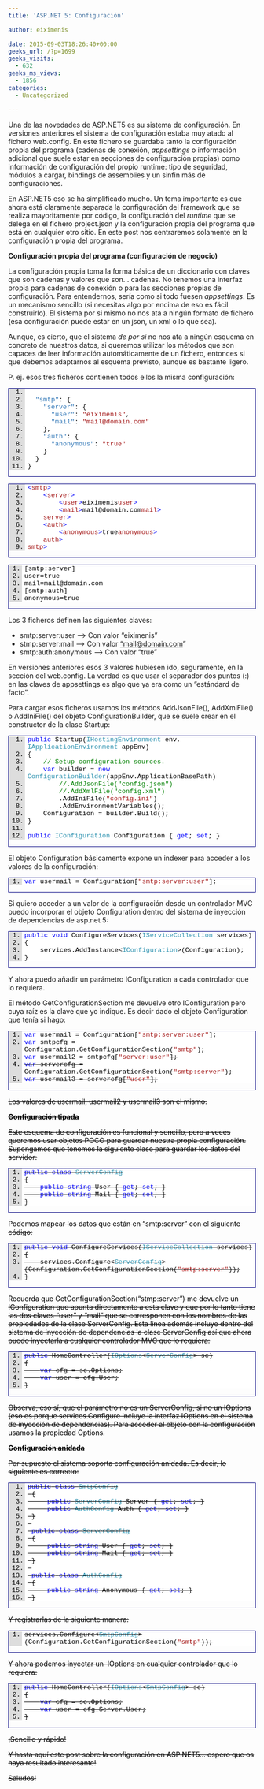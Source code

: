```yaml
---
title: 'ASP.NET 5: Configuración'

author: eiximenis

date: 2015-09-03T18:26:40+00:00
geeks_url: /?p=1699
geeks_visits:
  - 632
geeks_ms_views:
  - 1856
categories:
  - Uncategorized

---
```

Una de las novedades de ASP.NET5 es su sistema de configuración. En versiones anteriores el sistema de configuración estaba muy atado al fichero web.config. En este fichero se guardaba tanto la configuración propia del programa (cadenas de conexión, _appsettings_ o información adicional que suele estar en secciones de configuración propias) como información de configuración del propio runtime: tipo de seguridad, módulos a cargar, bindings de assemblies y un sinfin más de configuraciones.

En ASP.NET5 eso se ha simplificado mucho. Un tema importante es que ahora está claramente separada la configuración del framework que se realiza mayoritamente por código, la configuración del _runtime_ que se delega en el fichero project.json y la configuración propia del programa que está en cualquier otro sitio. En este post nos centraremos solamente en la configuración propia del programa.

**Configuración propia del programa (configuración de negocio)**

La configuración propia toma la forma básica de un diccionario con claves que son cadenas y valores que son… cadenas. No tenemos una interfaz propia para cadenas de conexión o para las secciones propias de configuración. Para entendernos, sería como si todo fuesen _appsettings_. Es un mecanismo sencillo (si necesitas algo por encima de eso es fácil construirlo). El sistema por si mismo no nos ata a ningún formato de fichero (esa configuración puede estar en un json, un xml o lo que sea).

Aunque, es cierto, que el sistema _de por si_ no nos ata a ningún esquema en concreto de nuestros datos, si queremos utilizar los métodos que son capaces de leer información automáticamente de un fichero, entonces si que debemos adaptarnos al esquema previsto, aunque es bastante ligero.

P. ej. esos tres ficheros contienen todos ellos la misma configuración:

<div id="scid:9ce6104f-a9aa-4a17-a79f-3a39532ebf7c:b57b74d7-834a-4203-b530-84de66ffa0bd" class="wlWriterEditableSmartContent" style="float: none; padding-bottom: 0px; padding-top: 0px; padding-left: 0px; margin: 0px; display: inline; padding-right: 0px">
  <div style="border: #000080 1px solid; color: #000; font-family: 'Courier New', Courier, Monospace; font-size: 10pt">
    <div style="background: #ddd; max-height: 300px; overflow: auto">
      <ol start="1" style="background: #ffffff; margin: 0 0 0 2.5em; padding: 0 0 0 5px;">
        <li>
          &nbsp;
        </li>
        <li>
            <span style="background:#ffffff;color:#000000"></span><span style="background:#ffffff;color:#2e75b6">"smtp"</span><span style="background:#ffffff;color:#000000">: {</span>
        </li>
        <li>
              <span style="background:#ffffff;color:#000000"></span><span style="background:#ffffff;color:#2e75b6">"server"</span><span style="background:#ffffff;color:#000000">: {</span>
        </li>
        <li>
                <span style="background:#ffffff;color:#000000"></span><span style="background:#ffffff;color:#2e75b6">"user"</span><span style="background:#ffffff;color:#000000">: </span><span style="background:#ffffff;color:#a31515">"eiximenis"</span><span style="background:#ffffff;color:#000000">,</span>
        </li>
        <li>
                <span style="background:#ffffff;color:#000000"></span><span style="background:#ffffff;color:#2e75b6">"mail"</span><span style="background:#ffffff;color:#000000">: </span><span style="background:#ffffff;color:#a31515">"mail@domain.com"</span>
        </li>
        <li>
              <span style="background:#ffffff;color:#000000">},</span>
        </li>
        <li>
              <span style="background:#ffffff;color:#000000"></span><span style="background:#ffffff;color:#2e75b6">"auth"</span><span style="background:#ffffff;color:#000000">: {</span>
        </li>
        <li>
                <span style="background:#ffffff;color:#000000"></span><span style="background:#ffffff;color:#2e75b6">"anonymous"</span><span style="background:#ffffff;color:#000000">: </span><span style="background:#ffffff;color:#a31515">"true"</span>
        </li>
        <li>
              <span style="background:#ffffff;color:#000000">}</span>
        </li>
        <li>
            <span style="background:#ffffff;color:#000000">}</span>
        </li>
        <li>
          <span style="background:#ffffff;color:#000000">}</span>
        </li>
      </ol>
    </div></p>
  </div></p>
</div></p> 

<div id="scid:9ce6104f-a9aa-4a17-a79f-3a39532ebf7c:90fb9c52-ebda-4332-8434-fe3836bb2a9f" class="wlWriterEditableSmartContent" style="float: none; padding-bottom: 0px; padding-top: 0px; padding-left: 0px; margin: 0px; display: inline; padding-right: 0px">
  <div style="border: #000080 1px solid; color: #000; font-family: 'Courier New', Courier, Monospace; font-size: 10pt">
    <div style="background: #ddd; max-height: 400px; overflow: auto">
      <ol start="1" style="background: #ffffff; margin: 0 0 0 2.5em; padding: 0 0 0 5px;">
        <li>
          <span style="background:#ffffff;color:#0000ff"><</span><span style="background:#ffffff;color:#a31515">smtp</span><span style="background:#ffffff;color:#0000ff">></span>
        </li>
        <li>
              <span style="background:#ffffff;color:#0000ff"><</span><span style="background:#ffffff;color:#a31515">server</span><span style="background:#ffffff;color:#0000ff">></span>
        </li>
        <li>
                  <span style="background:#ffffff;color:#0000ff"><</span><span style="background:#ffffff;color:#a31515">user</span><span style="background:#ffffff;color:#0000ff">></span><span style="background:#ffffff;color:#000000">eiximenis</span><span style="background:#ffffff;color:#0000ff"></</span><span style="background:#ffffff;color:#a31515">user</span><span style="background:#ffffff;color:#0000ff">></span>
        </li>
        <li>
                  <span style="background:#ffffff;color:#0000ff"><</span><span style="background:#ffffff;color:#a31515">mail</span><span style="background:#ffffff;color:#0000ff">></span><span style="background:#ffffff;color:#000000">mail@domain.com</span><span style="background:#ffffff;color:#0000ff"></</span><span style="background:#ffffff;color:#a31515">mail</span><span style="background:#ffffff;color:#0000ff">></span>
        </li>
        <li>
              <span style="background:#ffffff;color:#0000ff"></</span><span style="background:#ffffff;color:#a31515">server</span><span style="background:#ffffff;color:#0000ff">></span>
        </li>
        <li>
              <span style="background:#ffffff;color:#0000ff"><</span><span style="background:#ffffff;color:#a31515">auth</span><span style="background:#ffffff;color:#0000ff">></span>
        </li>
        <li>
                  <span style="background:#ffffff;color:#0000ff"><</span><span style="background:#ffffff;color:#a31515">anonymous</span><span style="background:#ffffff;color:#0000ff">></span><span style="background:#ffffff;color:#000000">true</span><span style="background:#ffffff;color:#0000ff"></</span><span style="background:#ffffff;color:#a31515">anonymous</span><span style="background:#ffffff;color:#0000ff">></span>
        </li>
        <li>
              <span style="background:#ffffff;color:#0000ff"></</span><span style="background:#ffffff;color:#a31515">auth</span><span style="background:#ffffff;color:#0000ff">></span>
        </li>
        <li>
          <span style="background:#ffffff;color:#0000ff"></</span><span style="background:#ffffff;color:#a31515">smtp</span><span style="background:#ffffff;color:#0000ff">></span>
        </li>
      </ol>
    </div></p>
  </div></p>
</div></p> 

<div id="scid:9ce6104f-a9aa-4a17-a79f-3a39532ebf7c:ab4376cb-9f54-4032-a71a-c9881d3d13b1" class="wlWriterEditableSmartContent" style="float: none; padding-bottom: 0px; padding-top: 0px; padding-left: 0px; margin: 0px; display: inline; padding-right: 0px">
  <div style="border: #000080 1px solid; color: #000; font-family: 'Courier New', Courier, Monospace; font-size: 10pt">
    <div style="background: #ddd; max-height: 300px; overflow: auto">
      <ol start="1" style="background: #ffffff; margin: 0 0 0 2em; padding: 0 0 0 5px;">
        <li>
          <span style="background:#ffffff;color:#000000">[smtp:server]</span>
        </li>
        <li>
          <span style="background:#ffffff;color:#000000">user=true</span>
        </li>
        <li>
          <span style="background:#ffffff;color:#000000">mail=mail@domain.com</span>
        </li>
        <li>
          <span style="background:#ffffff;color:#000000">[smtp:auth]</span>
        </li>
        <li>
          <span style="b
ackground:#ffffff;color:#000000">anonymous=true</span>
        </li>
      </ol>
    </div></p>
  </div></p>
</div></p> 

Los 3 ficheros definen las siguientes claves:

  * smtp:server:user –> Con valor “eiximenis”
  * stmp:server:mail –> Con valor [“mail@domain.com][1]”
  * smtp:auth:anonymous –> Con valor “true”

En versiones anteriores esos 3 valores hubiesen ido, seguramente, en la sección<appSettings /> del web.config. La verdad es que usar el separador dos puntos (:) en las claves de appsettings es algo que ya era como un “estándard de facto”.

Para cargar esos ficheros usamos los métodos AddJsonFile(), AddXmlFile() o AddIniFile() del objeto ConfigurationBuilder, que se suele crear en el constructor de la clase Startup:

<div id="scid:9ce6104f-a9aa-4a17-a79f-3a39532ebf7c:f75edf3d-2812-461e-b054-2a9ee5c3229b" class="wlWriterEditableSmartContent" style="float: none; padding-bottom: 0px; padding-top: 0px; padding-left: 0px; margin: 0px; display: inline; padding-right: 0px">
  <div style="border: #000080 1px solid; color: #000; font-family: 'Courier New', Courier, Monospace; font-size: 10pt">
    <div style="background: #ddd; max-height: 300px; overflow: auto">
      <ol start="1" style="background: #ffffff; margin: 0 0 0 2.5em; padding: 0 0 0 5px;">
        <li>
          <span style="background:#ffffff;color:#000000"></span><span style="background:#ffffff;color:#0000ff">public</span><span style="background:#ffffff;color:#000000"> Startup(</span><span style="background:#ffffff;color:#2b91af">IHostingEnvironment</span><span style="background:#ffffff;color:#000000"> env, </span><span style="background:#ffffff;color:#2b91af">IApplicationEnvironment</span><span style="background:#ffffff;color:#000000"> appEnv)</span>
        </li>
        <li>
          <span style="background:#ffffff;color:#000000">{</span>
        </li>
        <li>
              <span style="background:#ffffff;color:#000000"></span><span style="background:#ffffff;color:#008000">// Setup configuration sources.</span>
        </li>
        <li>
              <span style="background:#ffffff;color:#000000"></span><span style="background:#ffffff;color:#0000ff">var</span><span style="background:#ffffff;color:#000000"> builder = </span><span style="background:#ffffff;color:#0000ff">new</span><span style="background:#ffffff;color:#000000"> </span><span style="background:#ffffff;color:#2b91af">ConfigurationBuilder</span><span style="background:#ffffff;color:#000000">(appEnv.ApplicationBasePath)</span>
        </li>
        <li>
                  <span style="background:#ffffff;color:#000000"></span><span style="background:#ffffff;color:#008000">//.AddJsonFile("config.json")</span>
        </li>
        <li>
                  <span style="background:#ffffff;color:#000000"></span><span style="background:#ffffff;color:#008000">//.AddXmlFile("config.xml")</span>
        </li>
        <li>
                  <span style="background:#ffffff;color:#000000">.AddIniFile(</span><span style="background:#ffffff;color:#a31515">"config.ini"</span><span style="background:#ffffff;color:#000000">)</span>
        </li>
        <li>
                  <span style="background:#ffffff;color:#000000">.AddEnvironmentVariables();</span>
        </li>
        <li>
              <span style="background:#ffffff;color:#000000">Configuration = builder.Build();</span>
        </li>
        <li>
          <span style="background:#ffffff;color:#000000">}</span>
        </li>
        <li>
          &nbsp;
        </li>
        <li>
          <span style="background:#ffffff;color:#000000"></span><span style="background:#ffffff;color:#0000ff">public</span><span style="background:#ffffff;color:#000000"> </span><span style="background:#ffffff;color:#2b91af">IConfiguration</span><span style="background:#ffffff;color:#000000"> Configuration { </span><span style="background:#ffffff;color:#0000ff">get</span><span style="background:#ffffff;color:#000000">; </span><span style="background:#ffffff;color:#0000ff">set</span><span style="background:#ffffff;color:#000000">; }</span>
        </li>
      </ol>
    </div></p>
  </div></p>
</div>

El objeto Configuration básicamente expone un indexer para acceder a los valores de la configuración:

<div id="scid:9ce6104f-a9aa-4a17-a79f-3a39532ebf7c:29dbfc18-ac23-4a92-be8c-5add3fd82efa" class="wlWriterEditableSmartContent" style="float: none; padding-bottom: 0px; padding-top: 0px; padding-left: 0px; margin: 0px; display: inline; padding-right: 0px">
  <div style="border: #000080 1px solid; color: #000; font-family: 'Courier New', Courier, Monospace; font-size: 10pt">
    <div style="background: #ddd; max-height: 300px; overflow: auto">
      <ol start="1" style="background: #ffffff; margin: 0 0 0 2em; padding: 0 0 0 5px;">
        <li>
          <span style="background:#ffffff;color:#0000ff">var</span><span style="background:#ffffff;color:#000000"> usermail = Configuration[</span><span style="background:#ffffff;color:#a31515">"smtp:server:user"</span><span style="background:#ffffff;color:#000000">];</span>
        </li>
      </ol>
    </div></p>
  </div></p>
</div>

Si quiero acceder a un valor de la configuración desde un controlador MVC puedo incorporar el objeto Configuration dentro del sistema de inyección de dependencias de asp.net 5:

<div id="scid:9ce6104f-a9aa-4a17-a79f-3a39532ebf7c:cf2a7e6d-d951-4762-9e0a-3aedc9f32a8d" class="wlWriterEditableSmartContent" style="float: none; padding-bottom: 0px; padding-top: 0px; padding-left: 0px; margin: 0px; display: inline; padding-right: 0px">
  <div style="border: #000080 1px solid; color: #000; font-family: 'Courier New', Courier, Monospace; font-size: 10pt">
    <div style="background: #ddd; max-height: 300px; overflow: auto">
      <ol start="1" style="background: #ffffff; margin: 0 0 0 2em; padding: 0 0 0 5px;">
        <li>
          <span style="background:#ffffff;color:#000000"></span><span style="background:#ffffff;color:#0000ff">public</span><span style="background:#ffffff;color:#000000"> </span><span style="background:#ffffff;color:#0000ff">void</span><span style="background:#ffffff;color:#000000"> ConfigureServices(</span><span style="background:#ffffff;color:#2b91af">IServiceCollection</span><span style="background:#ffffff;color:#000000"> services)</span>
        </li>
        <li>
          <span style="background:#ffffff;color:#000000">{</span>
        </li>
        <li>
              <span style="background:#ffffff;color:#000000">services.AddInstance<</span><span style="background:#ffffff;color:#2b91af">IConfiguration</span><span style="background:#ffffff;color:#000000">>(Configuration);</span>
        </li>
        <li>
          <span style="background:#ffffff;color:#000000">}</span>
        </li>
      </ol>
    </div></p>
  </div></p>
</div>

Y ahora puedo añadir un parámetro IConfiguration a cada controlador que lo requiera.

El método GetConfigurationSection me devuelve otro IConfiguration pero cuya raíz es la clave que yo indique. Es decir dado el objeto Configuration que tenía si hago:

<div id="scid:9ce6104f-a9aa-4a17-a79f-3a39532ebf7c:e56f2434-410b-47da-9382-b56de2b6ff1f" class="wlWriterEditableSmartContent" style="float: none; padding-bottom: 0px; padding-top: 0px; padding-left: 0px; margin: 0px; display: inline; padding-right: 0px">
  <div style="border: #000080 1px solid; color: #000; font-family: 'Courier New', Courier, Monospace; font-size: 10pt">
    <div style="background: #ddd; max-height: 300px; overflow: auto">
      <ol start="1" style="background: #ffffff; margin: 0 0 0 2em; padding: 0 0 0 5px;">
        <li>
          <span style="background:#ffffff;color:#000000"></span><span style="background:#ffffff;color:#0000ff">var</span><span style="background:#ffffff;color:#000000"> usermail = Configuration[</span><span style="background:#ffffff;color:#a31515">"smtp:server:user"</span><span style="background:#ffffff;color:#000000">];</span>
        </li>
        <li>
          <span style="background:#ffffff;color:#000000"></span><span style="background:#ffffff;color:#0000ff">var</span><span style="background:#ffffff;color:#000000"> smtpcfg = Configuration.GetConfigurationSection(</span><span style="background:#ffffff;color:#a31515">"smtp"</span><span style="background:#ffffff;color:#000000">);</span>
        </li>
        <li>
          <span style="background:#ffffff;color:#000000"></span><span style="background:#ffffff;color:#0000ff">var</span><span style="background:#ffffff;color:#000000"> usermail2 = smtpcfg[</span><span style="background:#ffffff;color:#a31515">"server:user"</span><s pan style="background:#ffffff;color:#000000">];</span>
        </li>
        <li>
          <span style="background:#ffffff;color:#000000"></span><span style="background:#ffffff;color:#0000ff">var</span><span style="background:#ffffff;color:#000000"> servercfg = Configuration.GetConfigurationSection(</span><span style="background:#ffffff;color:#a31515">"smtp:server"</span><span style="background:#ffffff;color:#000000">);</span>
        </li>
        <li>
          <span style="background:#ffffff;color:#000000"></span><span style="background:#ffffff;color:#0000ff">var</span><span style="background:#ffffff;color:#000000"> usermail3 = servercfg[</span><span style="background:#ffffff;color:#a31515">"user"</span><span style="background:#ffffff;color:#000000">];</span>
        </li>
      </ol>
    </div></p>
  </div></p>
</div>

Los valores de usermail, usermail2 y usermail3 son el mismo.

**Configuración tipada**

Este esquema de configuración es funcional y sencillo, pero a veces queremos usar objetos POCO para guardar nuestra propia configuración. Supongamos que tenemos la siguiente clase para guardar los datos del servidor:

<div id="scid:9ce6104f-a9aa-4a17-a79f-3a39532ebf7c:31eeb83a-db32-44ea-be2d-8bd6dc64c258" class="wlWriterEditableSmartContent" style="float: none; padding-bottom: 0px; padding-top: 0px; padding-left: 0px; margin: 0px; display: inline; padding-right: 0px">
  <div style="border: #000080 1px solid; color: #000; font-family: 'Courier New', Courier, Monospace; font-size: 10pt">
    <div style="background: #ddd; max-height: 300px; overflow: auto">
      <ol start="1" style="background: #ffffff; margin: 0 0 0 2em; padding: 0 0 0 5px;">
        <li>
          <span style="background:#ffffff;color:#000000"></span><span style="background:#ffffff;color:#0000ff">public</span><span style="background:#ffffff;color:#000000"> </span><span style="background:#ffffff;color:#0000ff">class</span><span style="background:#ffffff;color:#000000"> </span><span style="background:#ffffff;color:#2b91af">ServerConfig</span>
        </li>
        <li>
          <span style="background:#ffffff;color:#000000">{</span>
        </li>
        <li>
              <span style="background:#ffffff;color:#000000"></span><span style="background:#ffffff;color:#0000ff">public</span><span style="background:#ffffff;color:#000000"> </span><span style="background:#ffffff;color:#0000ff">string</span><span style="background:#ffffff;color:#000000"> User { </span><span style="background:#ffffff;color:#0000ff">get</span><span style="background:#ffffff;color:#000000">; </span><span style="background:#ffffff;color:#0000ff">set</span><span style="background:#ffffff;color:#000000">; }</span>
        </li>
        <li>
              <span style="background:#ffffff;color:#000000"></span><span style="background:#ffffff;color:#0000ff">public</span><span style="background:#ffffff;color:#000000"> </span><span style="background:#ffffff;color:#0000ff">string</span><span style="background:#ffffff;color:#000000"> Mail { </span><span style="background:#ffffff;color:#0000ff">get</span><span style="background:#ffffff;color:#000000">; </span><span style="background:#ffffff;color:#0000ff">set</span><span style="background:#ffffff;color:#000000">; }</span>
        </li>
        <li>
          <span style="background:#ffffff;color:#000000">}</span>
        </li>
      </ol>
    </div></p>
  </div></p>
</div>

Podemos mapear los datos que están en “smtp:server” con el siguiente código:

<div id="scid:9ce6104f-a9aa-4a17-a79f-3a39532ebf7c:0941d2b7-3f8e-4adf-a3d1-9a4041204463" class="wlWriterEditableSmartContent" style="float: none; padding-bottom: 0px; padding-top: 0px; padding-left: 0px; margin: 0px; display: inline; padding-right: 0px">
  <div style="border: #000080 1px solid; color: #000; font-family: 'Courier New', Courier, Monospace; font-size: 10pt">
    <div style="background: #ddd; max-height: 300px; overflow: auto">
      <ol start="1" style="background: #ffffff; margin: 0 0 0 2em; padding: 0 0 0 5px;">
        <li>
          <span style="background:#ffffff;color:#000000"></span><span style="background:#ffffff;color:#0000ff">public</span><span style="background:#ffffff;color:#000000"> </span><span style="background:#ffffff;color:#0000ff">void</span><span style="background:#ffffff;color:#000000"> ConfigureServices(</span><span style="background:#ffffff;color:#2b91af">IServiceCollection</span><span style="background:#ffffff;color:#000000"> services)</span>
        </li>
        <li>
          <span style="background:#ffffff;color:#000000">{</span>
        </li>
        <li>
              <span style="background:#ffffff;color:#000000">services.Configure<</span><span style="background:#ffffff;color:#2b91af">ServerConfig</span><span style="background:#ffffff;color:#000000">>(Configuration.GetConfigurationSection(</span><span style="background:#ffffff;color:#a31515">"smtp:server"</span><span style="background:#ffffff;color:#000000">));</span>
        </li>
        <li>
          <span style="background:#ffffff;color:#000000">}</span>
        </li>
      </ol>
    </div></p>
  </div></p>
</div>

Recuerda que GetConfigurationSection(“stmp:server”) me devuelve un IConfiguration que apunta directamente a esta clave y que por lo tanto tiene las dos claves “user” y “mail” que se corresponen con los nombres de las propiedades de la clase ServerConfig. Esta línea además incluye dentro del sistema de inyección de dependencias la clase ServerConfig así que ahora puedo inyectarla a cualquier controlador MVC que lo requiera:

<div id="scid:9ce6104f-a9aa-4a17-a79f-3a39532ebf7c:4c98a549-5e37-416f-9daa-294a06cc52ee" class="wlWriterEditableSmartContent" style="float: none; padding-bottom: 0px; padding-top: 0px; padding-left: 0px; margin: 0px; display: inline; padding-right: 0px">
  <div style="border: #000080 1px solid; color: #000; font-family: 'Courier New', Courier, Monospace; font-size: 10pt">
    <div style="background: #ddd; max-height: 300px; overflow: auto">
      <ol start="1" style="background: #ffffff; margin: 0 0 0 2em; padding: 0 0 0 5px;">
        <li>
          <span style="background:#ffffff;color:#000000"></span><span style="background:#ffffff;color:#0000ff">public</span><span style="background:#ffffff;color:#000000"> HomeController(</span><span style="background:#ffffff;color:#2b91af">IOptions</span><span style="background:#ffffff;color:#000000"><</span><span style="background:#ffffff;color:#2b91af">ServerConfig</span><span style="background:#ffffff;color:#000000">> sc)</span>
        </li>
        <li>
          <span style="background:#ffffff;color:#000000">{</span>
        </li>
        <li>
              <span style="background:#ffffff;color:#000000"></span><span style="background:#ffffff;color:#0000ff">var</span><span style="background:#ffffff;color:#000000"> cfg = sc.Options;</span>
        </li>
        <li>
              <span style="background:#ffffff;color:#000000"></span><span style="background:#ffffff;color:#0000ff">var</span><span style="background:#ffffff;color:#000000"> user = cfg.User;</span>
        </li>
        <li>
          <span style="background:#ffffff;color:#000000">}</span>
        </li>
      </ol>
    </div></p>
  </div></p>
</div>

Observa, eso sí, que el parámetro no es un ServerConfig, si no un IOptions<ServerConfig> (eso es porque services.Configure incluye la interfaz IOptions<T> en el sistema de inyección de dependencias). Para acceder al objeto con la configuración usamos la propiedad Options.

**Configuración anidada**

Por supuesto el sistema soporta configuración anidada. Es decir, lo siguiente es correcto:

<div id="scid:9ce6104f-a9aa-4a17-a79f-3a39532ebf7c:96c2d432-05f5-4ccb-867b-af49898d2239" class="wlWriterEditableSmartContent" style="float: none; padding-bottom: 0px; padding-top: 0px; padding-left: 0px; margin: 0px; display: inline; padding-right: 0px">
  <div style="border: #000080 1px solid; color: #000; font-family: 'Courier New', Courier, Monospace; font-size: 10pt">
    <div style="background: #ddd; max-height: 300px; overflow: auto">
      <ol start="1" style="background: #ffffff; margin: 0 0 0 2.5em; padding: 0 0 0 5px;">
        <li>
          <span style="background:#ffffff;color:#000000"></span><span style="background:#ffffff;color:#0000ff">public</span><span style="background:#ffffff;color:#000000"> </span><span style="background:#ffffff;color:#0000ff">class</span><span style="background:#ffffff;color:#000000"> </span><span style="background:#ffffff;color:#2b91af">SmtpConfig</span>
        </li>
        <li>
           <span style="background:#ffffff;co
lor:#000000">{</span>
        </li>
        <li>
               <span style="background:#ffffff;color:#000000"></span><span style="background:#ffffff;color:#0000ff">public</span><span style="background:#ffffff;color:#000000"> </span><span style="background:#ffffff;color:#2b91af">ServerConfig</span><span style="background:#ffffff;color:#000000"> Server { </span><span style="background:#ffffff;color:#0000ff">get</span><span style="background:#ffffff;color:#000000">; </span><span style="background:#ffffff;color:#0000ff">set</span><span style="background:#ffffff;color:#000000">; }</span>
        </li>
        <li>
               <span style="background:#ffffff;color:#000000"></span><span style="background:#ffffff;color:#0000ff">public</span><span style="background:#ffffff;color:#000000"> </span><span style="background:#ffffff;color:#2b91af">AuthConfig</span><span style="background:#ffffff;color:#000000"> Auth { </span><span style="background:#ffffff;color:#0000ff">get</span><span style="background:#ffffff;color:#000000">; </span><span style="background:#ffffff;color:#0000ff">set</span><span style="background:#ffffff;color:#000000">; }</span>
        </li>
        <li>
           <span style="background:#ffffff;color:#000000">}</span>
        </li>
        <li>
          &nbsp;
        </li>
        <li>
           <span style="background:#ffffff;color:#000000"></span><span style="background:#ffffff;color:#0000ff">public</span><span style="background:#ffffff;color:#000000"> </span><span style="background:#ffffff;color:#0000ff">class</span><span style="background:#ffffff;color:#000000"> </span><span style="background:#ffffff;color:#2b91af">ServerConfig</span>
        </li>
        <li>
           <span style="background:#ffffff;color:#000000">{</span>
        </li>
        <li>
               <span style="background:#ffffff;color:#000000"></span><span style="background:#ffffff;color:#0000ff">public</span><span style="background:#ffffff;color:#000000"> </span><span style="background:#ffffff;color:#0000ff">string</span><span style="background:#ffffff;color:#000000"> User { </span><span style="background:#ffffff;color:#0000ff">get</span><span style="background:#ffffff;color:#000000">; </span><span style="background:#ffffff;color:#0000ff">set</span><span style="background:#ffffff;color:#000000">; }</span>
        </li>
        <li>
               <span style="background:#ffffff;color:#000000"></span><span style="background:#ffffff;color:#0000ff">public</span><span style="background:#ffffff;color:#000000"> </span><span style="background:#ffffff;color:#0000ff">string</span><span style="background:#ffffff;color:#000000"> Mail { </span><span style="background:#ffffff;color:#0000ff">get</span><span style="background:#ffffff;color:#000000">; </span><span style="background:#ffffff;color:#0000ff">set</span><span style="background:#ffffff;color:#000000">; }</span>
        </li>
        <li>
           <span style="background:#ffffff;color:#000000">}</span>
        </li>
        <li>
          &nbsp;
        </li>
        <li>
           <span style="background:#ffffff;color:#000000"></span><span style="background:#ffffff;color:#0000ff">public</span><span style="background:#ffffff;color:#000000"> </span><span style="background:#ffffff;color:#0000ff">class</span><span style="background:#ffffff;color:#000000"> </span><span style="background:#ffffff;color:#2b91af">AuthConfig</span>
        </li>
        <li>
           <span style="background:#ffffff;color:#000000">{</span>
        </li>
        <li>
               <span style="background:#ffffff;color:#000000"></span><span style="background:#ffffff;color:#0000ff">public</span><span style="background:#ffffff;color:#000000"> </span><span style="background:#ffffff;color:#0000ff">string</span><span style="background:#ffffff;color:#000000"> Anonymous { </span><span style="background:#ffffff;color:#0000ff">get</span><span style="background:#ffffff;color:#000000">; </span><span style="background:#ffffff;color:#0000ff">set</span><span style="background:#ffffff;color:#000000">; }</span>
        </li>
        <li>
           <span style="background:#ffffff;color:#000000">}</span>
        </li>
      </ol>
    </div></p>
  </div></p>
</div>

Y registrarlas de la siguiente manera:

<div id="scid:9ce6104f-a9aa-4a17-a79f-3a39532ebf7c:d2710411-015d-4b89-8f3a-6e925c82ad11" class="wlWriterEditableSmartContent" style="float: none; padding-bottom: 0px; padding-top: 0px; padding-left: 0px; margin: 0px; display: inline; padding-right: 0px">
  <div style="border: #000080 1px solid; color: #000; font-family: 'Courier New', Courier, Monospace; font-size: 10pt">
    <div style="background: #ddd; max-height: 300px; overflow: auto">
      <ol start="1" style="background: #ffffff; margin: 0 0 0 2em; padding: 0 0 0 5px;">
        <li>
          <span style="background:#ffffff;color:#000000">services.Configure<</span><span style="background:#ffffff;color:#2b91af">SmtpConfig</span><span style="background:#ffffff;color:#000000">>(Configuration.GetConfigurationSection(</span><span style="background:#ffffff;color:#a31515">"smtp"</span><span style="background:#ffffff;color:#000000">));</span>
        </li>
      </ol>
    </div></p>
  </div></p>
</div>

Y ahora podemos inyectar un&#160; IOptions<SmtpConfig> en cualquier controlador que lo requiera:

<div id="scid:9ce6104f-a9aa-4a17-a79f-3a39532ebf7c:97ca206a-94b8-4322-a26e-393b88d12acb" class="wlWriterEditableSmartContent" style="float: none; padding-bottom: 0px; padding-top: 0px; padding-left: 0px; margin: 0px; display: inline; padding-right: 0px">
  <div style="border: #000080 1px solid; color: #000; font-family: 'Courier New', Courier, Monospace; font-size: 10pt">
    <div style="background: #ddd; max-height: 300px; overflow: auto">
      <ol start="1" style="background: #ffffff; margin: 0 0 0 2em; padding: 0 0 0 5px;">
        <li>
          <span style="background:#ffffff;color:#000000"></span><span style="background:#ffffff;color:#0000ff">public</span><span style="background:#ffffff;color:#000000"> HomeController(</span><span style="background:#ffffff;color:#2b91af">IOptions</span><span style="background:#ffffff;color:#000000"><</span><span style="background:#ffffff;color:#2b91af">SmtpConfig</span><span style="background:#ffffff;color:#000000">> sc)</span>
        </li>
        <li>
          <span style="background:#ffffff;color:#000000">{</span>
        </li>
        <li>
              <span style="background:#ffffff;color:#000000"></span><span style="background:#ffffff;color:#0000ff">var</span><span style="background:#ffffff;color:#000000"> cfg = sc.Options;</span>
        </li>
        <li>
              <span style="background:#ffffff;color:#000000"></span><span style="background:#ffffff;color:#0000ff">var</span><span style="background:#ffffff;color:#000000"> user = cfg.Server.User;</span>
        </li>
        <li>
          <span style="background:#ffffff;color:#000000">}</span>
        </li>
      </ol>
    </div></p>
  </div></p>
</div>

¡Sencillo y rápido!

Y hasta aquí este post sobre la configuración en ASP.NET5… espero que os haya resultado interesante!

Saludos!

 [1]: mailto:&ldquo;mail@domain.com